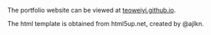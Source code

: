 The portfolio website can be viewed at [teoweiyi.github.io](https://teoweiyi.github.io).

The html template is obtained from html5up.net, created by @ajlkn.